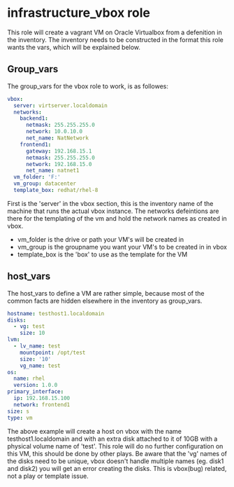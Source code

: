 # infrastructure_vbox role

This role will create a vagrant VM on Oracle Virtualbox from a defenition
in the inventory.
The inventory needs to be constructed in the format this role wants the vars,
which will be explained below.

## Group_vars

The group_vars for the vbox role to work, is as followes:

````yml
vbox:
  server: virtserver.localdomain
  networks:
    backend1:
      netmask: 255.255.255.0
      network: 10.0.10.0
      net_name: NatNetwork
    frontend1:
      gateway: 192.168.15.1
      netmask: 255.255.255.0
      network: 192.168.15.0
      net_name: natnet1
  vm_folder: 'F:'
  vm_group: datacenter
  template_box: redhat/rhel-8
````

First is the 'server' in the vbox section, this is the inventory name of the 
machine that runs the actual vbox instance.
The networks defeintions are there for the templating of the vm and hold the
network names as created in vbox.
* vm_folder is the drive or path your VM's will be created in
* vm_group is the groupname you want your VM's to be created in in vbox
* template_box is the 'box' to use as the template for the VM

## host_vars

The host_vars to define a VM are rather simple, because most of the common
facts are hidden elsewhere in the inventory as group_vars.

````yml
hostname: testhost1.localdomain
disks:
  - vg: test
    size: 10
lvm:
  - lv_name: test
    mountpoint: /opt/test
    size: '10'
    vg_name: test
os:
  name: rhel
  version: 1.0.0
primary_interface:
  ip: 192.168.15.100
  network: frontend1
size: s
type: vm
````

The above example will create a host on vbox with the name testhost1.localdomain
and with an extra disk attached to it of 10GB with a physical volume name of 'test'.
This role will do no further configuration on this VM, this should be done by other
plays.
Be aware that the 'vg' names of the disks need to be unique, vbox doesn't handle
multiple names (eg. disk1 and disk2) you will get an error creating the disks.
This is vbox(bug) related, not a play or template issue.
